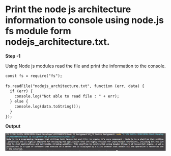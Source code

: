 # Print the node js architecture information to console using node.js fs module form nodejs_architecture.txt.

**Step -1**

Using Node js modules read the file and print the information to the console.

```node
const fs = require("fs");

fs.readFile("nodejs_architecture.txt", function (err, data) {
  if (err) {
    console.log("Not able to read file : " + err);
  } else {
    console.log(data.toString());
  }
});
```

**Output**

![Print to the console](./nodeArchiInfo.png)
